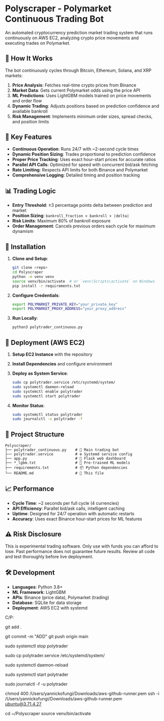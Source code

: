 # Polyscraper - Polymarket Continuous Trading Bot

An automated cryptocurrency prediction market trading system that runs continuously on AWS EC2, analyzing crypto price movements and executing trades on Polymarket.

## 🎯 **How It Works**

The bot continuously cycles through Bitcoin, Ethereum, Solana, and XRP markets:

1. **Price Analysis**: Fetches real-time crypto prices from Binance
2. **Market Data**: Gets current Polymarket odds using the price API  
3. **ML Predictions**: Uses LightGBM models trained on price movements and order flow
4. **Dynamic Trading**: Adjusts positions based on prediction confidence and available bankroll
5. **Risk Management**: Implements minimum order sizes, spread checks, and position limits

## 🚀 **Key Features**

- **Continuous Operation**: Runs 24/7 with ~2-second cycle times
- **Dynamic Position Sizing**: Trades proportional to prediction confidence
- **Proper Price Tracking**: Uses exact hour-start prices for accurate ratios
- **Parallel API Calls**: Optimized for speed with concurrent bid/ask fetching
- **Rate Limiting**: Respects API limits for both Binance and Polymarket
- **Comprehensive Logging**: Detailed timing and position tracking

## 📊 **Trading Logic**

- **Entry Threshold**: ±3 percentage points delta between prediction and market
- **Position Sizing**: `bankroll_fraction × bankroll × |delta|`  
- **Risk Limits**: Maximum 80% of bankroll exposure
- **Order Management**: Cancels previous orders each cycle for maximum dynamism

## 🔧 **Installation**

1. **Clone and Setup**:
   ```bash
   git clone <repo>
   cd Polyscraper
   python -m venv venv
   source venv/bin/activate  # or `venv\Scripts\activate` on Windows
   pip install -r requirements.txt
   ```

2. **Configure Credentials**:
   ```bash
   export POLYMARKET_PRIVATE_KEY="your_private_key"
   export POLYMARKET_PROXY_ADDRESS="your_proxy_address"
   ```

3. **Run Locally**:
   ```bash
   python3 polytrader_continuous.py
   ```

## 🔰 **Deployment (AWS EC2)**

1. **Setup EC2 Instance** with the repository
2. **Install Dependencies** and configure environment
3. **Deploy as System Service**:
   ```bash
   sudo cp polytrader.service /etc/systemd/system/
   sudo systemctl daemon-reload
   sudo systemctl enable polytrader
   sudo systemctl start polytrader
   ```

4. **Monitor Status**:
   ```bash
   sudo systemctl status polytrader
   sudo journalctl -u polytrader -f
   ```

## 📁 **Project Structure**

```
Polyscraper/
├── polytrader_continuous.py    # 🎯 Main trading bot
├── polytrader.service          # ⚙️ Systemd service config  
├── app.py                      # 📱 Flask web dashboard
├── *_lgbm.txt                  # 🤖 Pre-trained ML models
├── requirements.txt            # 📦 Python dependencies
└── README.md                   # 📖 This file
```

## 📈 **Performance**

- **Cycle Time**: ~2 seconds per full cycle (4 currencies)
- **API Efficiency**: Parallel bid/ask calls, intelligent caching
- **Uptime**: Designed for 24/7 operation with automatic restarts
- **Accuracy**: Uses exact Binance hour-start prices for ML features

## ⚠️ **Risk Disclosure**

This is experimental trading software. Only use with funds you can afford to lose. Past performance does not guarantee future results. Review all code and test thoroughly before live deployment.

## 🛠️ **Development**

- **Languages**: Python 3.8+
- **ML Framework**: LightGBM
- **APIs**: Binance (price data), Polymarket (trading)
- **Database**: SQLite for data storage
- **Deployment**: AWS EC2 with systemd


C/P:

git add .

git commit -m "ADD"
git push origin main

sudo systemctl stop polytrader

sudo cp polytrader.service /etc/systemd/system/

sudo systemctl daemon-reload

sudo systemctl start polytrader

sudo journalctl -f -u polytrader

chmod 400 /Users/yannickofungi/Downloads/aws-github-runner.pem 
ssh -i /Users/yannickofungi/Downloads/aws-github-runner.pem  ubuntu@3.71.4.27

cd ~/Polyscraper
source venv/bin/activate